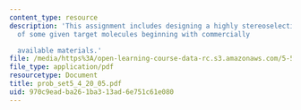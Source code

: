```yaml
---
content_type: resource
description: 'This assignment includes designing a highly stereoselective synthesis
  of some given target molecules beginning with commercially

  available materials.'
file: /media/https%3A/open-learning-course-data-rc.s3.amazonaws.com/5-512-synthetic-organic-chemistry-ii-spring-2005/970c9eadba261ba313ad6e751c61e080_prob_set5_4_20_05.pdf
file_type: application/pdf
resourcetype: Document
title: prob_set5_4_20_05.pdf
uid: 970c9ead-ba26-1ba3-13ad-6e751c61e080
---
```

